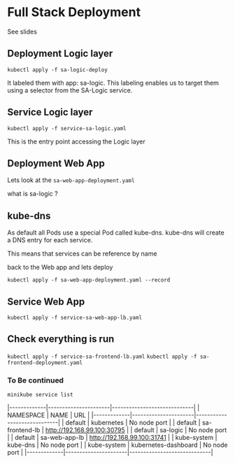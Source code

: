 # Full Stack Deployment

See slides

## Deployment Logic layer

```kubectl apply -f sa-logic-deploy```

 It labeled them with app: sa-logic. This labeling enables us to target them using a selector from the SA-Logic service.

## Service Logic layer

```kubectl apply -f service-sa-logic.yaml```

This is the entry point accessing the Logic layer

## Deployment Web App

Lets look at the ```sa-web-app-deployment.yaml```

what is sa-logic ?

## kube-dns

As default all Pods use a special Pod called kube-dns. kube-dns will create a DNS entry for each service.

This means that services can be reference by name

back to the Web app and lets deploy

```kubectl apply -f sa-web-app-deployment.yaml --record```

## Service Web App

```kubectl apply -f service-sa-web-app-lb.yaml```

## Check everything is run

```kubectl apply -f service-sa-frontend-lb.yaml```
```kubectl apply -f sa-frontend-deployment.yaml```


### To Be continued

```minikube service list```


|-------------|----------------------|-----------------------------|
|  NAMESPACE  |         NAME         |             URL             |
|-------------|----------------------|-----------------------------|
| default     | kubernetes           | No node port                |
| default     | sa-frontend-lb       | http://192.168.99.100:30795 |
| default     | sa-logic             | No node port                |
| default     | sa-web-app-lb        | http://192.168.99.100:31741 |
| kube-system | kube-dns             | No node port                |
| kube-system | kubernetes-dashboard | No node port                |
|-------------|----------------------|-----------------------------|